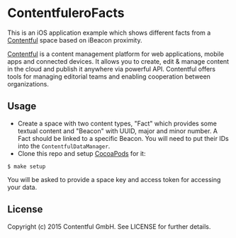 # ContentfuleroFacts

This is an iOS application example which shows different facts from a [Contentful][1] space based on iBeacon proximity.

[Contentful][1] is a content management platform for web applications, mobile apps and connected devices. It allows you to create, edit & manage content in the cloud and publish it anywhere via powerful API. Contentful offers tools for managing editorial teams and enabling cooperation between organizations.

## Usage

- Create a space with two content types, "Fact" which provides some textual content and "Beacon" with UUID, major and minor number. A Fact should be linked to a specific Beacon. You will need to put their IDs into the
`ContentfulDataManager`.
- Clone this repo and setup [CocoaPods][2] for it:

```
$ make setup
```

You will be asked to provide a space key and access token for accessing your data.

## License

Copyright (c) 2015 Contentful GmbH. See LICENSE for further details.


[1]: https://www.contentful.com
[2]: http://cocoapods.org
